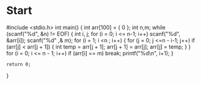 # Start
#include <stdio.h>
int main()
{
	int arr[100] = { 0 };
	int n,m;
	while (scanf("%d", &n) != EOF)
	{
		int i, j;
		for (i = 0; i <= n-1; i++)
			scanf("%d", &arr[i]);
		scanf("%d" ,& m);
		for (i = 1; i <n ; i++)
		{
			for (j = 0; j <=n - i-1; j++)
				if (arr[j] < arr[j + 1])
				{
					int temp = arr[j + 1];
					arr[j + 1] = arr[j];
					arr[j] = temp;
				}
		}
		for (i = 0; i <= n - 1; i++)
			if (arr[i] == m) break;
		printf("%d\n", i+1);
	}

	return 0;
}

